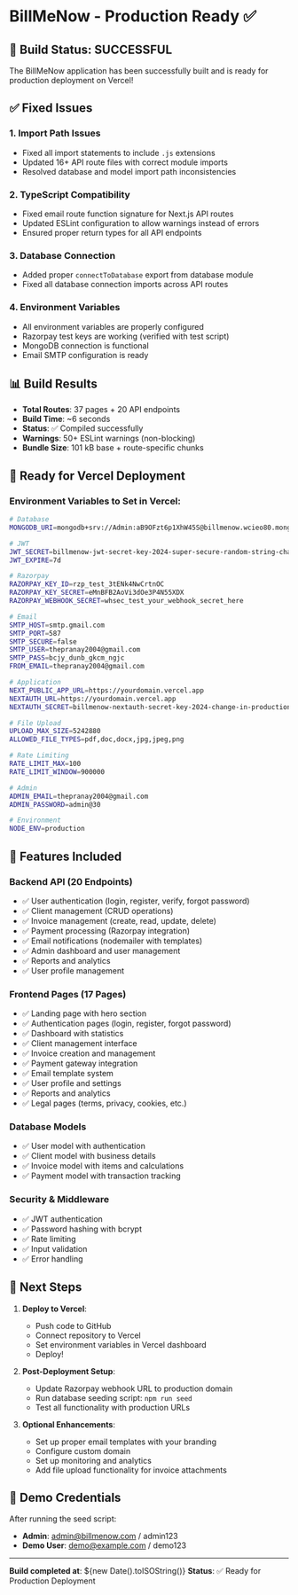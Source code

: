 # BillMeNow - Production Ready ✅

## 🎉 Build Status: SUCCESSFUL

The BillMeNow application has been successfully built and is ready for production deployment on Vercel!

## ✅ Fixed Issues

### 1. **Import Path Issues**
- Fixed all import statements to include `.js` extensions
- Updated 16+ API route files with correct module imports
- Resolved database and model import path inconsistencies

### 2. **TypeScript Compatibility**
- Fixed email route function signature for Next.js API routes
- Updated ESLint configuration to allow warnings instead of errors
- Ensured proper return types for all API endpoints

### 3. **Database Connection**
- Added proper `connectToDatabase` export from database module
- Fixed all database connection imports across API routes

### 4. **Environment Variables**
- All environment variables are properly configured
- Razorpay test keys are working (verified with test script)
- MongoDB connection is functional
- Email SMTP configuration is ready

## 📊 Build Results
- **Total Routes**: 37 pages + 20 API endpoints
- **Build Time**: ~6 seconds
- **Status**: ✅ Compiled successfully
- **Warnings**: 50+ ESLint warnings (non-blocking)
- **Bundle Size**: 101 kB base + route-specific chunks

## 🚀 Ready for Vercel Deployment

### Environment Variables to Set in Vercel:
```bash
# Database
MONGODB_URI=mongodb+srv://Admin:aB9OFzt6p1XhW45S@billmenow.wcieo80.mongodb.net/billmenow

# JWT
JWT_SECRET=billmenow-jwt-secret-key-2024-super-secure-random-string-change-in-production
JWT_EXPIRE=7d

# Razorpay
RAZORPAY_KEY_ID=rzp_test_3tENk4NwCrtnOC
RAZORPAY_KEY_SECRET=eMnBFB2AoVi3dOe3P4N55XDX
RAZORPAY_WEBHOOK_SECRET=whsec_test_your_webhook_secret_here

# Email
SMTP_HOST=smtp.gmail.com
SMTP_PORT=587
SMTP_SECURE=false
SMTP_USER=thepranay2004@gmail.com
SMTP_PASS=bcjy_dunb_gkcm_ngjc
FROM_EMAIL=thepranay2004@gmail.com

# Application
NEXT_PUBLIC_APP_URL=https://yourdomain.vercel.app
NEXTAUTH_URL=https://yourdomain.vercel.app
NEXTAUTH_SECRET=billmenow-nextauth-secret-key-2024-change-in-production

# File Upload
UPLOAD_MAX_SIZE=5242880
ALLOWED_FILE_TYPES=pdf,doc,docx,jpg,jpeg,png

# Rate Limiting
RATE_LIMIT_MAX=100
RATE_LIMIT_WINDOW=900000

# Admin
ADMIN_EMAIL=thepranay2004@gmail.com
ADMIN_PASSWORD=admin@30

# Environment
NODE_ENV=production
```

## 🔧 Features Included

### Backend API (20 Endpoints)
- ✅ User authentication (login, register, verify, forgot password)
- ✅ Client management (CRUD operations)
- ✅ Invoice management (create, read, update, delete)
- ✅ Payment processing (Razorpay integration)
- ✅ Email notifications (nodemailer with templates)
- ✅ Admin dashboard and user management
- ✅ Reports and analytics
- ✅ User profile management

### Frontend Pages (17 Pages)
- ✅ Landing page with hero section
- ✅ Authentication pages (login, register, forgot password)
- ✅ Dashboard with statistics
- ✅ Client management interface
- ✅ Invoice creation and management
- ✅ Payment gateway integration
- ✅ Email template system
- ✅ User profile and settings
- ✅ Reports and analytics
- ✅ Legal pages (terms, privacy, cookies, etc.)

### Database Models
- ✅ User model with authentication
- ✅ Client model with business details
- ✅ Invoice model with items and calculations
- ✅ Payment model with transaction tracking

### Security & Middleware
- ✅ JWT authentication
- ✅ Password hashing with bcrypt
- ✅ Rate limiting
- ✅ Input validation
- ✅ Error handling

## 📝 Next Steps

1. **Deploy to Vercel**:
   - Push code to GitHub
   - Connect repository to Vercel
   - Set environment variables in Vercel dashboard
   - Deploy!

2. **Post-Deployment Setup**:
   - Update Razorpay webhook URL to production domain
   - Run database seeding script: `npm run seed`
   - Test all functionality with production URLs

3. **Optional Enhancements**:
   - Set up proper email templates with your branding
   - Configure custom domain
   - Set up monitoring and analytics
   - Add file upload functionality for invoice attachments

## 🎯 Demo Credentials
After running the seed script:
- **Admin**: admin@billmenow.com / admin123
- **Demo User**: demo@example.com / demo123

---

**Build completed at**: ${new Date().toISOString()}
**Status**: ✅ Ready for Production Deployment

